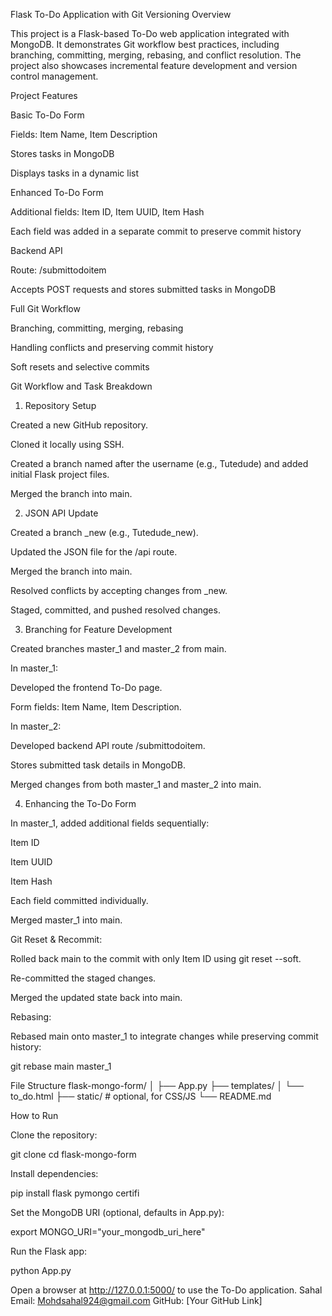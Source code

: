 Flask To-Do Application with Git Versioning
Overview

This project is a Flask-based To-Do web application integrated with MongoDB. It demonstrates Git workflow best practices, including branching, committing, merging, rebasing, and conflict resolution. The project also showcases incremental feature development and version control management.

Project Features

Basic To-Do Form

Fields: Item Name, Item Description

Stores tasks in MongoDB

Displays tasks in a dynamic list

Enhanced To-Do Form

Additional fields: Item ID, Item UUID, Item Hash

Each field was added in a separate commit to preserve commit history

Backend API

Route: /submittodoitem

Accepts POST requests and stores submitted tasks in MongoDB

Full Git Workflow

Branching, committing, merging, rebasing

Handling conflicts and preserving commit history

Soft resets and selective commits

Git Workflow and Task Breakdown
1. Repository Setup

Created a new GitHub repository.

Cloned it locally using SSH.

Created a branch named after the username (e.g., Tutedude) and added initial Flask project files.

Merged the branch into main.

2. JSON API Update

Created a branch <username>_new (e.g., Tutedude_new).

Updated the JSON file for the /api route.

Merged the branch into main.

Resolved conflicts by accepting changes from <username>_new.

Staged, committed, and pushed resolved changes.

3. Branching for Feature Development

Created branches master_1 and master_2 from main.

In master_1:

Developed the frontend To-Do page.

Form fields: Item Name, Item Description.

In master_2:

Developed backend API route /submittodoitem.

Stores submitted task details in MongoDB.

Merged changes from both master_1 and master_2 into main.

4. Enhancing the To-Do Form

In master_1, added additional fields sequentially:

Item ID

Item UUID

Item Hash

Each field committed individually.

Merged master_1 into main.

Git Reset & Recommit:

Rolled back main to the commit with only Item ID using git reset --soft.

Re-committed the staged changes.

Merged the updated state back into main.

Rebasing:

Rebased main onto master_1 to integrate changes while preserving commit history:

git rebase main master_1

File Structure
flask-mongo-form/
│
├── App.py
├── templates/
│   └── to_do.html
├── static/       # optional, for CSS/JS
└── README.md

How to Run

Clone the repository:

git clone <repository-URL>
cd flask-mongo-form


Install dependencies:

pip install flask pymongo certifi


Set the MongoDB URI (optional, defaults in App.py):

export MONGO_URI="your_mongodb_uri_here"


Run the Flask app:

python App.py


Open a browser at http://127.0.0.1:5000/ to use the To-Do application.
Sahal
Email: Mohdsahal924@gmail.com
GitHub: [Your GitHub Link]
